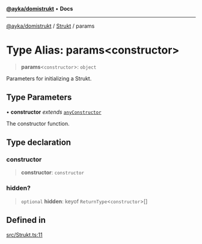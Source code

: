 [**@ayka/domistrukt**](../../../README.md) • **Docs**

***

[@ayka/domistrukt](../../../globals.md) / [Strukt](../README.md) / params

# Type Alias: params\<constructor\>

> **params**\<`constructor`\>: `object`

Parameters for initializing a Strukt.

## Type Parameters

• **constructor** *extends* [`anyConstructor`](../../Types/type-aliases/anyConstructor.md)

The constructor function.

## Type declaration

### constructor

> **constructor**: `constructor`

### hidden?

> `optional` **hidden**: keyof `ReturnType`\<`constructor`\>[]

## Defined in

[src/Strukt.ts:11](https://github.com/AndreyMork/domistrukt/blob/e424882f37eb3cff2d317c2f62ddcbe7f7556be1/src/Strukt.ts#L11)
